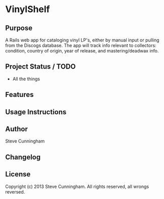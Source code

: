 VinylShelf
==========================

Purpose
-------

A Rails web app for cataloging vinyl LP's, either by manual input or pulling from the Discogs database. The app will track info relevant to collectors: condition, country of origin, year of release, and mastering/deadwax info.

Project Status / TODO
---------------------

* All the things

Features
--------


Usage Instructions
------------------


Author
------

Steve Cunningham

Changelog
---------


License
-------
Copyright (c) 2013 Steve Cunningham. All rights reserved, all wrongs reversed. 